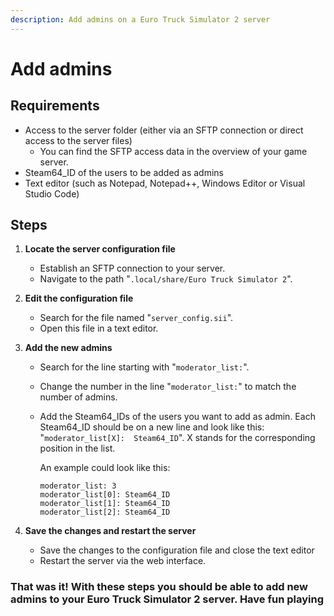 ```yaml
---
description: Add admins on a Euro Truck Simulator 2 server
---
```


# Add admins

## Requirements

- Access to the server folder (either via an SFTP connection or direct access to the server files)
    - You can find the SFTP access data in the overview of your game server.
- Steam64_ID of the users to be added as admins
- Text editor (such as Notepad, Notepad++, Windows Editor or Visual Studio Code)

## Steps

1. <b>Locate the server configuration file</b>
    - Establish an SFTP connection to your server.
    - Navigate to the path "`.local/share/Euro Truck Simulator 2`".

3. <b>Edit the configuration file</b>
    - Search for the file named "`server_config.sii`".
    - Open this file in a text editor.

4. <b>Add the new admins</b>
    - Search for the line starting with "`moderator_list:`".
    - Change the number in the line "`moderator_list:`" to match the number of admins.
    - Add the Steam64\_IDs of the users you want to add as admin. Each Steam64\_ID should be on a new line and look like this: "`moderator_list[X]:  Steam64_ID`". X stands for the corresponding position in the list.

      An example could look like this:

      ```
      moderator_list: 3
      moderator_list[0]: Steam64_ID
      moderator_list[1]: Steam64_ID
      moderator_list[2]: Steam64_ID
      ```

4. <b>Save the changes and restart the server</b>
    - Save the changes to the configuration file and close the text editor
    - Restart the server via the web interface.

### That was it! With these steps you should be able to add new admins to your Euro Truck Simulator 2 server. Have fun playing
